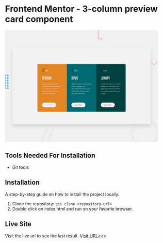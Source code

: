 # Frontend Mentor - 3-column preview card component

![Design preview for the 3-column preview card component coding challenge](./design/desktop-preview.jpg)


## Tools Needed For Installation
* Git tools

## Installation

A step-by-step guide on how to install the project locally.

1. Clone the repository: `git clone <repository-url>`
2. Double click on index.html and run on your favorite browser.
  

## Live Site

Visit the live url to see the last result.
[Visit URL>>>](https://6458fba1a0896438d38ca670--glowing-creponne-0d0590.netlify.app/public/)
